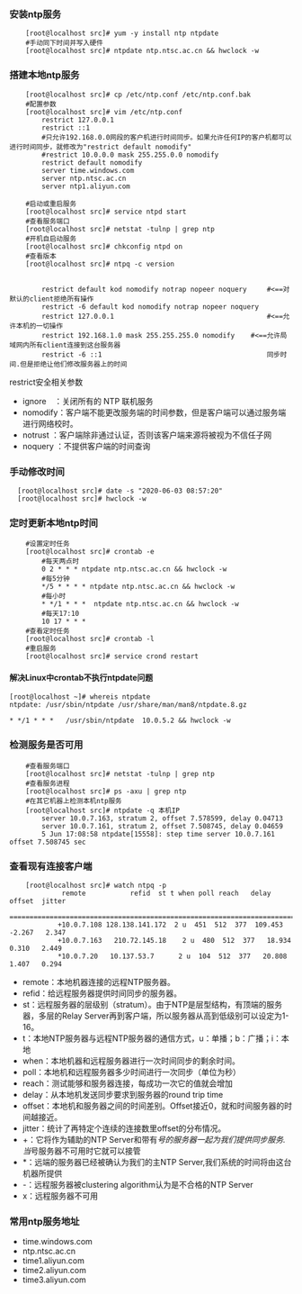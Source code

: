 

### 安装ntp服务
```
    [root@localhost src]# yum -y install ntp ntpdate
    #手动同下时间并写入硬件
    [root@localhost src]# ntpdate ntp.ntsc.ac.cn && hwclock -w

```
### 搭建本地ntp服务
```
    [root@localhost src]# cp /etc/ntp.conf /etc/ntp.conf.bak
    #配置参数
    [root@localhost src]# vim /etc/ntp.conf
        restrict 127.0.0.1
        restrict ::1
        #只允许192.168.0.0网段的客户机进行时间同步。如果允许任何IP的客户机都可以进行时间同步，就修改为"restrict default nomodify"
        #restrict 10.0.0.0 mask 255.255.0.0 nomodify
        restrict default nomodify
        server time.windows.com
        server ntp.ntsc.ac.cn
        server ntp1.aliyun.com

    #启动或重启服务
    [root@localhost src]# service ntpd start
    #查看服务端口
    [root@localhost src]# netstat -tulnp | grep ntp
    #开机自启动服务
    [root@localhost src]# chkconfig ntpd on
    #查看版本
    [root@localhost src]# ntpq -c version
        
        
        restrict default kod nomodify notrap nopeer noquery     #<==对默认的client拒绝所有操作
        restrict -6 default kod nomodify notrap nopeer noquery
        restrict 127.0.0.1                                      #<==允许本机的一切操作
        restrict 192.168.1.0 mask 255.255.255.0 nomodify    #<==允许局域网内所有client连接到这台服务器
        restrict -6 ::1                                         同步时间.但是拒绝让他们修改服务器上的时间
```
restrict安全相关参数
* ignore　：关闭所有的 NTP 联机服务 
* nomodify：客户端不能更改服务端的时间参数，但是客户端可以通过服务端进行网络校时。 
* notrust ：客户端除非通过认证，否则该客户端来源将被视为不信任子网 
* noquery ：不提供客户端的时间查询 

### 手动修改时间
```
  [root@localhost src]# date -s "2020-06-03 08:57:20"
  [root@localhost src]# hwclock -w

```

### 定时更新本地ntp时间
```
    #设置定时任务
    [root@localhost src]# crontab -e
        #每天两点时
        0 2 * * * ntpdate ntp.ntsc.ac.cn && hwclock -w
        #每5分钟
        */5 * * * * ntpdate ntp.ntsc.ac.cn && hwclock -w
        #每小时
        * */1 * * *  ntpdate ntp.ntsc.ac.cn && hwclock -w
        #每天17:10
		10 17 * * * 
    #查看定时任务
    [root@localhost src]# crontab -l
    #重启服务
    [root@localhost src]# service crond restart
```
#### 解决Linux中crontab不执行ntpdate问题
```
[root@localhost ~]# whereis ntpdate
ntpdate: /usr/sbin/ntpdate /usr/share/man/man8/ntpdate.8.gz

* */1 * * *   /usr/sbin/ntpdate  10.0.5.2 && hwclock -w

```

### 检测服务是否可用
```
    #查看服务端口
    [root@localhost src]# netstat -tulnp | grep ntp
    #查看服务进程
    [root@localhost src]# ps -axu | grep ntp
    #在其它机器上检测本机ntp服务
    [root@localhost src]# ntpdate -q 本机IP
        server 10.0.7.163, stratum 2, offset 7.578599, delay 0.04713
        server 10.0.7.161, stratum 2, offset 7.508745, delay 0.04659
        5 Jun 17:08:58 ntpdate[15558]: step time server 10.0.7.161 offset 7.508745 sec
```
### 查看现有连接客户端
```
    [root@localhost src]# watch ntpq -p
             remote           refid	 st t when poll reach   delay   offset  jitter
            ==============================================================================
            +10.0.7.108 128.138.141.172  2 u  451  512  377  109.453   -2.267   2.347
            +10.0.7.163   210.72.145.18    2 u  480  512  377   18.934    0.310   2.449
            *10.0.7.20   10.137.53.7	  2 u  104  512  377   20.808    1.407   0.294
```
* remote：本地机器连接的远程NTP服务器。
* refid：给远程服务器提供时间同步的服务器。
* st：远程服务器的层级别（stratum）。由于NTP是层型结构，有顶端的服务器，多层的Relay Server再到客户端，所以服务器从高到低级别可以设定为1-16。
* t：本地NTP服务器与远程NTP服务器的通信方式，u：单播；b：广播；i：本地
* when：本地机器和远程服务器进行一次时间同步的剩余时间。
* poll：本地机和远程服务器多少时间进行一次同步（单位为秒）
* reach：测试能够和服务器连接，每成功一次它的值就会增加
* delay：从本地机发送同步要求到服务器的round trip time
* offset：本地机和服务器之间的时间差别。Offset接近0，就和时间服务器的时间越接近。
* jitter：统计了再特定个连续的连接数里offset的分布情况。
* +：它将作为辅助的NTP   Server和带有*号的服务器一起为我们提供同步服务. 当*号服务器不可用时它就可以接管
* *：远端的服务器已经被确认为我们的主NTP Server,我们系统的时间将由这台机器所提供
* -：远程服务器被clustering   algorithm认为是不合格的NTP   Server
* x：远程服务器不可用


### 常用ntp服务地址
* time.windows.com
* ntp.ntsc.ac.cn 
* time1.aliyun.com
* time2.aliyun.com
* time3.aliyun.com